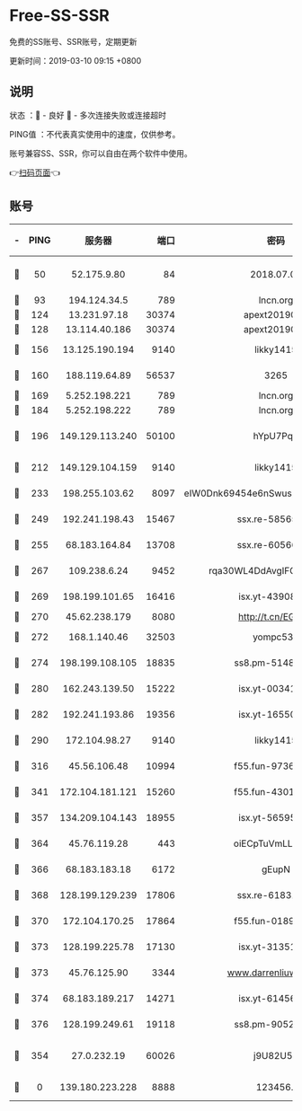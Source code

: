 # Free-SS-SSR

免费的SS账号、SSR账号，定期更新

更新时间：2019-03-10 09:15 +0800

## 说明

状态     ：🙂 - 良好 🙁 - 多次连接失败或连接超时

PING值   ：不代表真实使用中的速度，仅供参考。

账号兼容SS、SSR，你可以自由在两个软件中使用。

👉[扫码页面](https://liesauer.github.io/Free-SS-SSR/)👈

## 账号

|-|PING|服务器|端口|密码|加密方式|区域|
|:----:|:----:|:-----:|-----:|:----:|:----:|:----:|
|🙂|50|52.175.9.80|84|2018.07.07|chacha20-ietf-poly1305|HK|
|🙂|93|194.124.34.5|789|lncn.org|rc4|JP|
|🙂|124|13.231.97.18|30374|apext2019006|chacha20|JP|
|🙂|128|13.114.40.186|30374|apext2019006|chacha20|JP|
|🙂|156|13.125.190.194|9140|likky1415|aes-256-cfb|KR|
|🙂|160|188.119.64.89|56537|3265|aes-256-cfb|RU|
|🙂|169|5.252.198.221|789|lncn.org|rc4|JP|
|🙂|184|5.252.198.222|789|lncn.org|rc4|JP|
|🙂|196|149.129.113.240|50100|hYpU7PqP|chacha20-ietf-poly1305|CN|
|🙂|212|149.129.104.159|9140|likky1415|aes-256-cfb|HK|
|🙂|233|198.255.103.62|8097|eIW0Dnk69454e6nSwuspv9DmS201tQ0D|aes-256-cfb|US|
|🙂|249|192.241.198.43|15467|ssx.re-58565948|aes-256-cfb|US|
|🙂|255|68.183.164.84|13708|ssx.re-60566170|aes-256-cfb|US|
|🙂|267|109.238.6.24|9452|rqa30WL4DdAvgIFG6Fs3znzTa|aes-256-cfb|FR|
|🙂|269|198.199.101.65|16416|isx.yt-43908070|aes-256-cfb|US|
|🙂|270|45.62.238.179|8080|http://t.cn/EGJIyrl|rc4-md5|CA|
|🙂|272|168.1.140.46|32503|yompc535|aes-256-cfb|AU|
|🙂|274|198.199.108.105|18835|ss8.pm-51487912|aes-256-cfb|US|
|🙂|280|162.243.139.50|15222|isx.yt-00341910|aes-256-cfb|US|
|🙂|282|192.241.193.86|19356|isx.yt-16550263|aes-256-cfb|US|
|🙂|290|172.104.98.27|9140|likky1415|aes-256-cfb|JP|
|🙂|316|45.56.106.48|10994|f55.fun-97361996|aes-256-cfb|US|
|🙂|341|172.104.181.121|15260|f55.fun-43019575|aes-256-cfb|SG|
|🙂|357|134.209.104.143|18955|isx.yt-56595383|aes-256-cfb|SG|
|🙂|364|45.76.119.28|443|oiECpTuVmLLxk4Ts|aes-256-cfb|AU|
|🙂|366|68.183.183.18|6172|gEupN|aes-256-cfb|SG|
|🙂|368|128.199.129.239|17806|ssx.re-61831672|aes-256-cfb|SG|
|🙂|370|172.104.170.25|17864|f55.fun-01896161|aes-256-cfb|SG|
|🙂|373|128.199.225.78|17130|isx.yt-31351777|aes-256-cfb|SG|
|🙂|373|45.76.125.90|3344|www.darrenliuwei.com|aes-256-cfb|AU|
|🙂|374|68.183.189.217|14271|isx.yt-61456295|aes-256-cfb|SG|
|🙂|376|128.199.249.61|19118|ss8.pm-90526305|aes-256-cfb|SG|
|🙁|354|27.0.232.19|60026|j9U82U53|xchacha20-ietf-poly1305|HK|
|🙁|0|139.180.223.228|8888|123456..|aes-256-cfb|JP|
